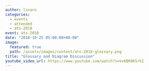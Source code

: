 ```yaml
---
author: linaro
categories:
  - events
  - attended
  - ats-2018
event: ats-2018
date: "2018-10-25 05:00:00+00:00"
image:
  featured: true
  path: /assets/images/content/ats-2018-glossary.png
title: "Glossary and Diagram Discussion"
youtube_video_url: https://www.youtube.com/watch?v=VvKBR8KSrkI
---
```

